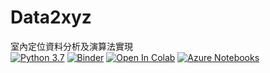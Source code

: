 # Data2xyz
室內定位資料分析及演算法實現  
[![Python 3.7](https://img.shields.io/badge/python-3.6-blue.svg)](https://www.python.org/downloads/release/python-376/)
[![Binder](https://mybinder.org/badge_logo.svg)](https://mybinder.org/v2/gh/min-lab/Data2xyz/master)
[![Open In Colab](https://colab.research.google.com/assets/colab-badge.svg)](https://colab.research.google.com/github/min-lab/Data2xyz/blob/master)
[![Azure Notebooks](https://notebooks.azure.com/launch.png)](https://notebooks.azure.com/import/gh/min-lab/Data2xyz)
